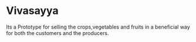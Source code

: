 # Vivasayya
Its a Prototype for selling the crops,vegetables and fruits in a beneficial way for both the customers and the producers. 
